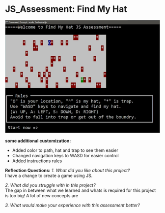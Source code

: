 # JS_Assessment: Find My Hat


![Find My Hat Interface](https://raw.githubusercontent.com/boonkeong1714/JS_Assessment/main/findmyhat.jpg)
  
**some additional customization:**
 - Added color to path, hat and trap to see them easier
 - Changed navigation keys to WASD for easier control
 - Added instructions rules

**Reflection Questions:**
*1. What did you like about this project?*  
I have a change to create a game using JS.


*2. What did you struggle with in this project?*  
The gap in between what we learned and whats is required for this project is too big!
A lot of new concepts are 



*3. What would make your experience with this assessment better?*  
